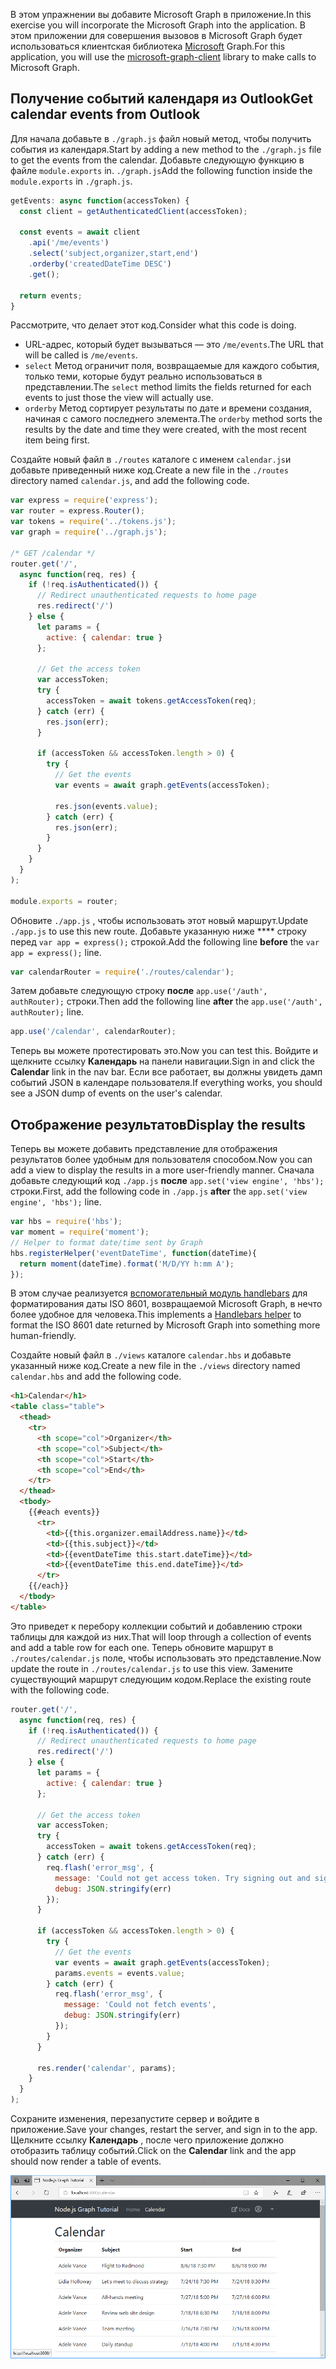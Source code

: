<!-- markdownlint-disable MD002 MD041 -->

<span data-ttu-id="3dd58-101">В этом упражнении вы добавите Microsoft Graph в приложение.</span><span class="sxs-lookup"><span data-stu-id="3dd58-101">In this exercise you will incorporate the Microsoft Graph into the application.</span></span> <span data-ttu-id="3dd58-102">В этом приложении для совершения вызовов в Microsoft Graph будет использоваться клиентская библиотека [Microsoft](https://github.com/microsoftgraph/msgraph-sdk-javascript) Graph.</span><span class="sxs-lookup"><span data-stu-id="3dd58-102">For this application, you will use the [microsoft-graph-client](https://github.com/microsoftgraph/msgraph-sdk-javascript) library to make calls to Microsoft Graph.</span></span>

## <a name="get-calendar-events-from-outlook"></a><span data-ttu-id="3dd58-103">Получение событий календаря из Outlook</span><span class="sxs-lookup"><span data-stu-id="3dd58-103">Get calendar events from Outlook</span></span>

<span data-ttu-id="3dd58-104">Для начала добавьте в `./graph.js` файл новый метод, чтобы получить события из календаря.</span><span class="sxs-lookup"><span data-stu-id="3dd58-104">Start by adding a new method to the `./graph.js` file to get the events from the calendar.</span></span> <span data-ttu-id="3dd58-105">Добавьте следующую функцию в файле `module.exports` in. `./graph.js`</span><span class="sxs-lookup"><span data-stu-id="3dd58-105">Add the following function inside the `module.exports` in `./graph.js`.</span></span>

```js
getEvents: async function(accessToken) {
  const client = getAuthenticatedClient(accessToken);

  const events = await client
    .api('/me/events')
    .select('subject,organizer,start,end')
    .orderby('createdDateTime DESC')
    .get();

  return events;
}
```

<span data-ttu-id="3dd58-106">Рассмотрите, что делает этот код.</span><span class="sxs-lookup"><span data-stu-id="3dd58-106">Consider what this code is doing.</span></span>

- <span data-ttu-id="3dd58-107">URL-адрес, который будет вызываться — это `/me/events`.</span><span class="sxs-lookup"><span data-stu-id="3dd58-107">The URL that will be called is `/me/events`.</span></span>
- <span data-ttu-id="3dd58-108">`select` Метод ограничит поля, возвращаемые для каждого события, только теми, которые будут реально использоваться в представлении.</span><span class="sxs-lookup"><span data-stu-id="3dd58-108">The `select` method limits the fields returned for each events to just those the view will actually use.</span></span>
- <span data-ttu-id="3dd58-109">`orderby` Метод сортирует результаты по дате и времени создания, начиная с самого последнего элемента.</span><span class="sxs-lookup"><span data-stu-id="3dd58-109">The `orderby` method sorts the results by the date and time they were created, with the most recent item being first.</span></span>

<span data-ttu-id="3dd58-110">Создайте новый файл в `./routes` каталоге с именем `calendar.js`и добавьте приведенный ниже код.</span><span class="sxs-lookup"><span data-stu-id="3dd58-110">Create a new file in the `./routes` directory named `calendar.js`, and add the following code.</span></span>

```js
var express = require('express');
var router = express.Router();
var tokens = require('../tokens.js');
var graph = require('../graph.js');

/* GET /calendar */
router.get('/',
  async function(req, res) {
    if (!req.isAuthenticated()) {
      // Redirect unauthenticated requests to home page
      res.redirect('/')
    } else {
      let params = {
        active: { calendar: true }
      };

      // Get the access token
      var accessToken;
      try {
        accessToken = await tokens.getAccessToken(req);
      } catch (err) {
        res.json(err);
      }

      if (accessToken && accessToken.length > 0) {
        try {
          // Get the events
          var events = await graph.getEvents(accessToken);

          res.json(events.value);
        } catch (err) {
          res.json(err);
        }
      }
    }
  }
);

module.exports = router;
```

<span data-ttu-id="3dd58-111">Обновите `./app.js` , чтобы использовать этот новый маршрут.</span><span class="sxs-lookup"><span data-stu-id="3dd58-111">Update `./app.js` to use this new route.</span></span> <span data-ttu-id="3dd58-112">Добавьте указанную ниже \*\*\*\* строку перед `var app = express();` строкой.</span><span class="sxs-lookup"><span data-stu-id="3dd58-112">Add the following line **before** the `var app = express();` line.</span></span>

```js
var calendarRouter = require('./routes/calendar');
```

<span data-ttu-id="3dd58-113">Затем добавьте следующую строку **после** `app.use('/auth', authRouter);` строки.</span><span class="sxs-lookup"><span data-stu-id="3dd58-113">Then add the following line **after** the `app.use('/auth', authRouter);` line.</span></span>

```js
app.use('/calendar', calendarRouter);
```

<span data-ttu-id="3dd58-114">Теперь вы можете протестировать это.</span><span class="sxs-lookup"><span data-stu-id="3dd58-114">Now you can test this.</span></span> <span data-ttu-id="3dd58-115">Войдите и щелкните ссылку **Календарь** на панели навигации.</span><span class="sxs-lookup"><span data-stu-id="3dd58-115">Sign in and click the **Calendar** link in the nav bar.</span></span> <span data-ttu-id="3dd58-116">Если все работает, вы должны увидеть дамп событий JSON в календаре пользователя.</span><span class="sxs-lookup"><span data-stu-id="3dd58-116">If everything works, you should see a JSON dump of events on the user's calendar.</span></span>

## <a name="display-the-results"></a><span data-ttu-id="3dd58-117">Отображение результатов</span><span class="sxs-lookup"><span data-stu-id="3dd58-117">Display the results</span></span>

<span data-ttu-id="3dd58-118">Теперь вы можете добавить представление для отображения результатов более удобным для пользователя способом.</span><span class="sxs-lookup"><span data-stu-id="3dd58-118">Now you can add a view to display the results in a more user-friendly manner.</span></span> <span data-ttu-id="3dd58-119">Сначала добавьте следующий код `./app.js` **после** `app.set('view engine', 'hbs');` строки.</span><span class="sxs-lookup"><span data-stu-id="3dd58-119">First, add the following code in `./app.js` **after** the `app.set('view engine', 'hbs');` line.</span></span>

```js
var hbs = require('hbs');
var moment = require('moment');
// Helper to format date/time sent by Graph
hbs.registerHelper('eventDateTime', function(dateTime){
  return moment(dateTime).format('M/D/YY h:mm A');
});
```

<span data-ttu-id="3dd58-120">В этом случае реализуется [вспомогательный модуль handlebars](http://handlebarsjs.com/#helpers) для форматирования даты ISO 8601, возвращаемой Microsoft Graph, в нечто более удобное для человека.</span><span class="sxs-lookup"><span data-stu-id="3dd58-120">This implements a [Handlebars helper](http://handlebarsjs.com/#helpers) to format the ISO 8601 date returned by Microsoft Graph into something more human-friendly.</span></span>

<span data-ttu-id="3dd58-121">Создайте новый файл в `./views` каталоге `calendar.hbs` и добавьте указанный ниже код.</span><span class="sxs-lookup"><span data-stu-id="3dd58-121">Create a new file in the `./views` directory named `calendar.hbs` and add the following code.</span></span>

```html
<h1>Calendar</h1>
<table class="table">
  <thead>
    <tr>
      <th scope="col">Organizer</th>
      <th scope="col">Subject</th>
      <th scope="col">Start</th>
      <th scope="col">End</th>
    </tr>
  </thead>
  <tbody>
    {{#each events}}
      <tr>
        <td>{{this.organizer.emailAddress.name}}</td>
        <td>{{this.subject}}</td>
        <td>{{eventDateTime this.start.dateTime}}</td>
        <td>{{eventDateTime this.end.dateTime}}</td>
      </tr>
    {{/each}}
  </tbody>
</table>
```

<span data-ttu-id="3dd58-122">Это приведет к перебору коллекции событий и добавлению строки таблицы для каждой из них.</span><span class="sxs-lookup"><span data-stu-id="3dd58-122">That will loop through a collection of events and add a table row for each one.</span></span> <span data-ttu-id="3dd58-123">Теперь обновите маршрут в `./routes/calendar.js` поле, чтобы использовать это представление.</span><span class="sxs-lookup"><span data-stu-id="3dd58-123">Now update the route in `./routes/calendar.js` to use this view.</span></span> <span data-ttu-id="3dd58-124">Замените существующий маршрут следующим кодом.</span><span class="sxs-lookup"><span data-stu-id="3dd58-124">Replace the existing route with the following code.</span></span>

```js
router.get('/',
  async function(req, res) {
    if (!req.isAuthenticated()) {
      // Redirect unauthenticated requests to home page
      res.redirect('/')
    } else {
      let params = {
        active: { calendar: true }
      };

      // Get the access token
      var accessToken;
      try {
        accessToken = await tokens.getAccessToken(req);
      } catch (err) {
        req.flash('error_msg', {
          message: 'Could not get access token. Try signing out and signing in again.',
          debug: JSON.stringify(err)
        });
      }

      if (accessToken && accessToken.length > 0) {
        try {
          // Get the events
          var events = await graph.getEvents(accessToken);
          params.events = events.value;
        } catch (err) {
          req.flash('error_msg', {
            message: 'Could not fetch events',
            debug: JSON.stringify(err)
          });
        }
      }

      res.render('calendar', params);
    }
  }
);
```

<span data-ttu-id="3dd58-125">Сохраните изменения, перезапустите сервер и войдите в приложение.</span><span class="sxs-lookup"><span data-stu-id="3dd58-125">Save your changes, restart the server, and sign in to the app.</span></span> <span data-ttu-id="3dd58-126">Щелкните ссылку **Календарь** , после чего приложение должно отобразить таблицу событий.</span><span class="sxs-lookup"><span data-stu-id="3dd58-126">Click on the **Calendar** link and the app should now render a table of events.</span></span>

![Снимок экрана с таблицей событий](./images/add-msgraph-01.png)
